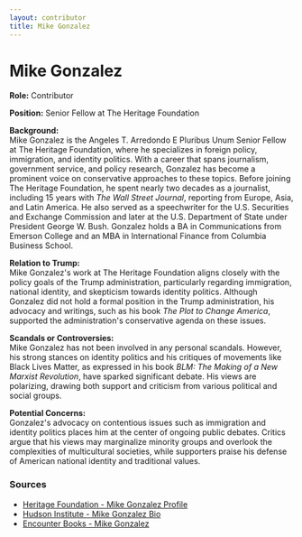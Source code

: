 ```yaml
---
layout: contributor
title: Mike Gonzalez
---
```


# Mike Gonzalez

**Role:** Contributor

**Position:** Senior Fellow at The Heritage Foundation

**Background:**  
Mike Gonzalez is the Angeles T. Arredondo E Pluribus Unum Senior Fellow at The Heritage Foundation, where he specializes in foreign policy, immigration, and identity politics. With a career that spans journalism, government service, and policy research, Gonzalez has become a prominent voice on conservative approaches to these topics. Before joining The Heritage Foundation, he spent nearly two decades as a journalist, including 15 years with *The Wall Street Journal*, reporting from Europe, Asia, and Latin America. He also served as a speechwriter for the U.S. Securities and Exchange Commission and later at the U.S. Department of State under President George W. Bush. Gonzalez holds a BA in Communications from Emerson College and an MBA in International Finance from Columbia Business School.

**Relation to Trump:**  
Mike Gonzalez's work at The Heritage Foundation aligns closely with the policy goals of the Trump administration, particularly regarding immigration, national identity, and skepticism towards identity politics. Although Gonzalez did not hold a formal position in the Trump administration, his advocacy and writings, such as his book *The Plot to Change America*, supported the administration's conservative agenda on these issues.

**Scandals or Controversies:**  
Mike Gonzalez has not been involved in any personal scandals. However, his strong stances on identity politics and his critiques of movements like Black Lives Matter, as expressed in his book *BLM: The Making of a New Marxist Revolution*, have sparked significant debate. His views are polarizing, drawing both support and criticism from various political and social groups.

**Potential Concerns:**  
Gonzalez's advocacy on contentious issues such as immigration and identity politics places him at the center of ongoing public debates. Critics argue that his views may marginalize minority groups and overlook the complexities of multicultural societies, while supporters praise his defense of American national identity and traditional values.

### Sources
- [Heritage Foundation - Mike Gonzalez Profile](https://www.heritage.org/staff/mike-gonzalez)
- [Hudson Institute - Mike Gonzalez Bio](https://www.hudson.org/domestic-policy/aftermath-of-a-perfect-storm)
- [Encounter Books - Mike Gonzalez](https://www.encounterbooks.com/authors/mike-gonzalez)
